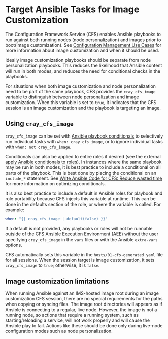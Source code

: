 # Target Ansible Tasks for Image Customization

The Configuration Framework Service \(CFS\) enables Ansible playbooks to run against both running nodes \(node personalization\) and images prior to boot\(image customization\).
See [Configuration Management Use Cases](Configuration_Management.md#use-cases) for more information about image customization and when it should be used.

Ideally image customization playbooks should be separate from node personalization playbooks. This reduces the likelihood that Ansible content will run in both modes, and reduces the need for conditional checks in the playbooks.

For situations when both image customization and node personalization need to be part of the same playbook, CFS provides the `cray_cfs_image` variable to distinguish between
node personalization and image customization. When this variable is set to `true`, it indicates that the CFS session is an image customization and the playbook is targeting an image.

## Using `cray_cfs_image`

`cray_cfs_image` can be set with [Ansible playbook conditionals](https://docs.ansible.com/ansible/latest/user_guide/playbooks_conditionals.html)
to selectively run individual tasks with `when: cray_cfs_image`, or to ignore individual tasks with `when: not cray_cfs_image`.

Conditionals can also be applied to entire roles if desired \(see the external [apply Ansible conditionals to roles](https://docs.ansible.com/ansible/latest/user_guide/playbooks_conditionals.html#applying-when-to-roles-imports-and-includes)\).
In instances where the same playbook may be run in both modes, it is best practice to include a conditional on all parts of the playbook. This is best done by placing the conditional on an `include_*` statement.
See [Write Ansible Code for CFS: Reduce wasted time](Write_Ansible_Code_for_CFS.md#reduce-wasted-time) for more information on optimizing conditionals.

It is also best practice to include a default in Ansible roles for playbook and role portability because CFS injects this variable at runtime. This can be done in the defaults section of the role, or where the variable is called. For example:

```yaml
when: "{{ cray_cfs_image | default(false) }}"
```

If a default is not provided, any playbooks or roles will not be runnable outside of the CFS Ansible Execution Environment \(AEE\) without the user specifying `cray_cfs_image` in the `vars` files or with the Ansible `extra-vars` options.

CFS automatically sets this variable in the `hosts/01-cfs-generated.yaml` file for all sessions. When the session target is image customization, it sets `cray_cfs_image` to `true`; otherwise, it is `false`.

## Image customization limitations

When running Ansible against an IMS-hosted image root during an image customization CFS session, there are no special requirements for the paths when copying or syncing files.
The image root directories will appears as if Ansible is connecting to a regular, live node.
However, the image is not a running node, so actions that require a running system, such as starting/reloading a service, will not work properly and will cause the Ansible play to fail.
Actions like these should be done only during live-node configuration modes such as node personalization.

